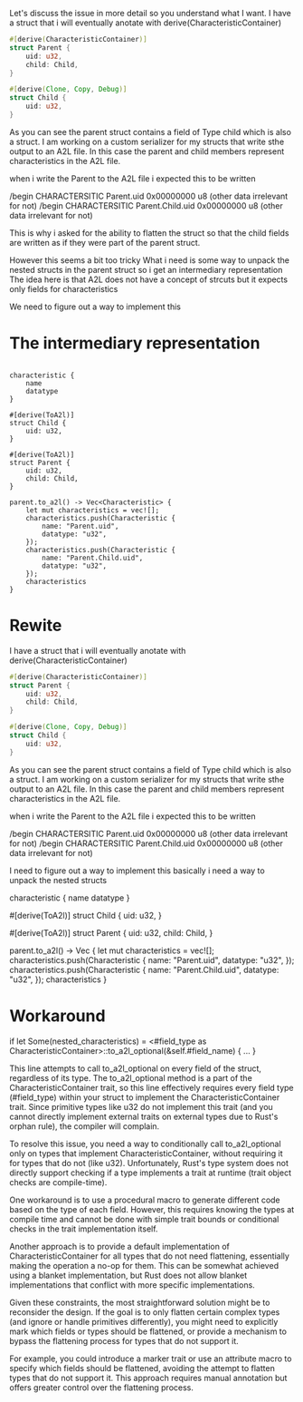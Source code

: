 Let's discuss the issue in more detail so you understand what I want.
I have a struct that i will eventually anotate with derive(CharacteristicContainer)

```rust
#[derive(CharacteristicContainer)]
struct Parent {
    uid: u32,
    child: Child,
}

#[derive(Clone, Copy, Debug)]
struct Child {
    uid: u32,
}
```

As you can see the parent struct contains a field of Type child which is also a struct.
I am working on a custom serializer for my structs that write sthe output to an A2L file.
In this case the parent and child members represent characteristics in the A2L file.

when i write the Parent to the A2L file i expected this to be written

/begin CHARACTERSITIC Parent.uid 0x00000000 u8 (other data irrelevant for not)
/begin CHARACTERSITIC Parent.Child.uid 0x00000000 u8 (other data irrelevant for not)

This is why i asked for the ability to flatten the struct so that the child fields are written as if they were part of the parent struct.

However this seems a bit too tricky
What i need is some way to unpack the nested structs in the parent struct so i get an intermediary representation 
The idea here is that A2L does not have a concept of strcuts but it expects only fields for characteristics

We need to figure out a way to implement this

# The intermediary representation



```

characteristic {
    name
    datatype
}

#[derive(ToA2l)]
struct Child {
    uid: u32,
}

#[derive(ToA2l)]
struct Parent {
    uid: u32,
    child: Child,
}

parent.to_a2l() -> Vec<Characteristic> {
    let mut characteristics = vec![];
    characteristics.push(Characteristic {
        name: "Parent.uid",
        datatype: "u32",
    });
    characteristics.push(Characteristic {
        name: "Parent.Child.uid",
        datatype: "u32",
    });
    characteristics
}

```

# Rewite

I have a struct that i will eventually anotate with derive(CharacteristicContainer)

```rust
#[derive(CharacteristicContainer)]
struct Parent {
    uid: u32,
    child: Child,
}

#[derive(Clone, Copy, Debug)]
struct Child {
    uid: u32,
}
```

As you can see the parent struct contains a field of Type child which is also a struct.
I am working on a custom serializer for my structs that write sthe output to an A2L file.
In this case the parent and child members represent characteristics in the A2L file.

when i write the Parent to the A2L file i expected this to be written

/begin CHARACTERSITIC Parent.uid 0x00000000 u8 (other data irrelevant for not)
/begin CHARACTERSITIC Parent.Child.uid 0x00000000 u8 (other data irrelevant for not)

I need to figure out a way to implement this
basically i need a way to unpack the nested structs

characteristic {
    name
    datatype
}

#[derive(ToA2l)]
struct Child {
    uid: u32,
}

#[derive(ToA2l)]
struct Parent {
    uid: u32,
    child: Child,
}

parent.to_a2l() -> Vec<Characteristic> {
    let mut characteristics = vec![];
    characteristics.push(Characteristic {
        name: "Parent.uid",
        datatype: "u32",
    });
    characteristics.push(Characteristic {
        name: "Parent.Child.uid",
        datatype: "u32",
    });
    characteristics
}


# Workaround

if let Some(nested_characteristics) = <#field_type as CharacteristicContainer>::to_a2l_optional(&self.#field_name) {
    ...
}

This line attempts to call to_a2l_optional on every field of the struct, regardless of its type. The to_a2l_optional method is a part of the CharacteristicContainer trait, so this line effectively requires every field type (#field_type) within your struct to implement the CharacteristicContainer trait. Since primitive types like u32 do not implement this trait (and you cannot directly implement external traits on external types due to Rust's orphan rule), the compiler will complain.

To resolve this issue, you need a way to conditionally call to_a2l_optional only on types that implement CharacteristicContainer, without requiring it for types that do not (like u32). Unfortunately, Rust's type system does not directly support checking if a type implements a trait at runtime (trait object checks are compile-time).

One workaround is to use a procedural macro to generate different code based on the type of each field. However, this requires knowing the types at compile time and cannot be done with simple trait bounds or conditional checks in the trait implementation itself.

Another approach is to provide a default implementation of CharacteristicContainer for all types that do not need flattening, essentially making the operation a no-op for them. This can be somewhat achieved using a blanket implementation, but Rust does not allow blanket implementations that conflict with more specific implementations.

Given these constraints, the most straightforward solution might be to reconsider the design. If the goal is to only flatten certain complex types (and ignore or handle primitives differently), you might need to explicitly mark which fields or types should be flattened, or provide a mechanism to bypass the flattening process for types that do not support it.

For example, you could introduce a marker trait or use an attribute macro to specify which fields should be flattened, avoiding the attempt to flatten types that do not support it. This approach requires manual annotation but offers greater control over the flattening process.
